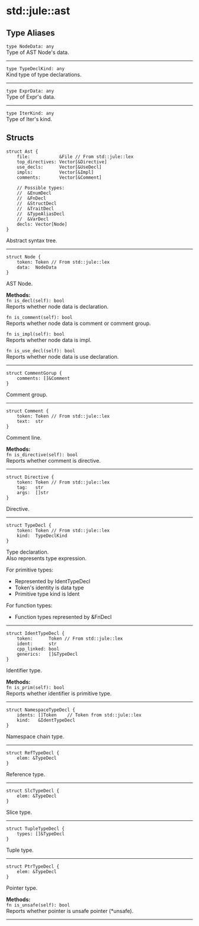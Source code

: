 # std::jule::ast

## Type Aliases
`type NodeData: any`\
Type of AST Node's data.

---

`type TypeDeclKind: any`\
Kind type of type declarations. 

---

`type ExprData: any`\
Type of Expr's data.

---

`type IterKind: any`\
Type of Iter's kind. 

## Structs
```
struct Ast {
    file:           &File // From std::jule::lex
    top_directives: Vector[&Directive]
    use_decls:      Vector[&UseDecl]
    impls:          Vector[&Impl]
    comments:       Vector[&Comment]

    // Possible types:
    //  &EnumDecl
    //  &FnDecl
    //  &StructDecl
    //  &TraitDecl
    //  &TypeAliasDecl
    //  &VarDecl
    decls: Vector[Node]
}
```
Abstract syntax tree.

---

```
struct Node {
    token: Token // From std::jule::lex
    data:  NodeData
}
```
AST Node.

**Methods:**\
`fn is_decl(self): bool`\
Reports whether node data is declaration.

`fn is_comment(self): bool`\
Reports whether node data is comment or comment group.

`fn is_impl(self): bool`\
Reports whether node data is impl.

`fn is_use_decl(self): bool`\
Reports whether node data is use declaration. 

---

```
struct CommentGorup {
    comments: []&Comment
}
```
Comment group.

---

```
struct Comment {
    token: Token // From std::jule::lex
    text:  str
}
```
Comment line.

**Methods:**\
`fn is_directive(self): bool`\
Reports whether comment is directive.

---

```
struct Directive {
    token: Token // From std::jule::lex
    tag:   str
    args:  []str
}
```
Directive.

---

```
struct TypeDecl {
    token: Token // From std::jule::lex
    kind:  TypeDeclKind
}
```
Type declaration.\
Also represents type expression.

For primitive types:
- Represented by IdentTypeDecl
- Token's identity is data type
- Primitive type kind is Ident

For function types:
- Function types represented by &FnDecl

---

```
struct IdentTypeDecl {
    token:      Token // From std::jule::lex
    ident:      str
    cpp_linked: bool
    generics:   []&TypeDecl
}
```
Identifier type.

**Methods:**\
`fn is_prim(self): bool`\
Reports whether identifier is primitive type. 

---

```
struct NamespaceTypeDecl {
    idents: []Token    // Token from std::jule::lex
    kind:   &IdentTypeDecl
}
```
Namespace chain type. 

---

```
struct RefTypeDecl {
    elem: &TypeDecl
}
```
Reference type. 

---

```
struct SlcTypeDecl {
    elem: &TypeDecl
}
```
Slice type.

---

```
struct TupleTypeDecl {
    types: []&TypeDecl
}
```
Tuple type. 

---

```
struct PtrTypeDecl {
    elem: &TypeDecl
}
```
Pointer type. 

**Methods:**\
`fn is_unsafe(self): bool`\
Reports whether pointer is unsafe pointer (*unsafe).

---

